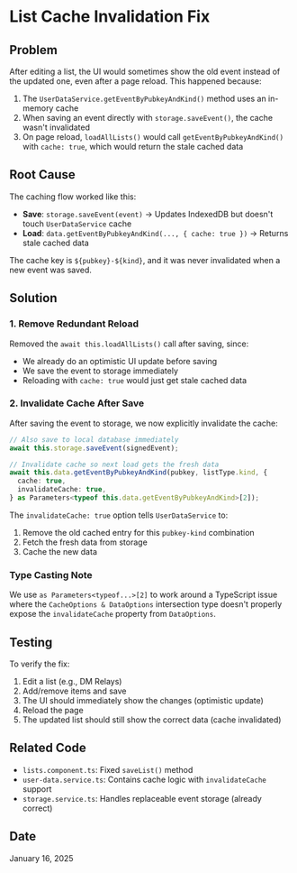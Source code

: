 # List Cache Invalidation Fix

## Problem
After editing a list, the UI would sometimes show the old event instead of the updated one, even after a page reload. This happened because:

1. The `UserDataService.getEventByPubkeyAndKind()` method uses an in-memory cache
2. When saving an event directly with `storage.saveEvent()`, the cache wasn't invalidated
3. On page reload, `loadAllLists()` would call `getEventByPubkeyAndKind()` with `cache: true`, which would return the stale cached data

## Root Cause
The caching flow worked like this:
- **Save**: `storage.saveEvent(event)` → Updates IndexedDB but doesn't touch `UserDataService` cache
- **Load**: `data.getEventByPubkeyAndKind(..., { cache: true })` → Returns stale cached data

The cache key is `${pubkey}-${kind}`, and it was never invalidated when a new event was saved.

## Solution

### 1. Remove Redundant Reload
Removed the `await this.loadAllLists()` call after saving, since:
- We already do an optimistic UI update before saving
- We save the event to storage immediately
- Reloading with `cache: true` would just get stale cached data

### 2. Invalidate Cache After Save
After saving the event to storage, we now explicitly invalidate the cache:

```typescript
// Also save to local database immediately
await this.storage.saveEvent(signedEvent);

// Invalidate cache so next load gets the fresh data
await this.data.getEventByPubkeyAndKind(pubkey, listType.kind, {
  cache: true,
  invalidateCache: true,
} as Parameters<typeof this.data.getEventByPubkeyAndKind>[2]);
```

The `invalidateCache: true` option tells `UserDataService` to:
1. Remove the old cached entry for this `pubkey-kind` combination
2. Fetch the fresh data from storage
3. Cache the new data

### Type Casting Note
We use `as Parameters<typeof...>[2]` to work around a TypeScript issue where the `CacheOptions & DataOptions` intersection type doesn't properly expose the `invalidateCache` property from `DataOptions`.

## Testing
To verify the fix:
1. Edit a list (e.g., DM Relays)
2. Add/remove items and save
3. The UI should immediately show the changes (optimistic update)
4. Reload the page
5. The updated list should still show the correct data (cache invalidated)

## Related Code
- `lists.component.ts`: Fixed `saveList()` method
- `user-data.service.ts`: Contains cache logic with `invalidateCache` support
- `storage.service.ts`: Handles replaceable event storage (already correct)

## Date
January 16, 2025
